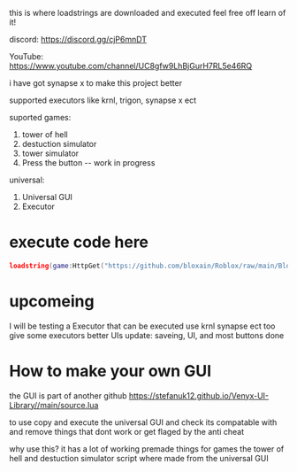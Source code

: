 this is where loadstrings are downloaded and executed feel free off learn of it!

discord: https://discord.gg/cjP6mnDT

YouTube: https://www.youtube.com/channel/UC8gfw9LhBjGurH7RL5e46RQ

i have got synapse x to make this project better

supported executors like krnl, trigon, synapse x ect

suported games:

1. tower of hell
2. destuction simulator
3. tower simulator
4. Press the button -- work in progress

universal:

1. Universal GUI
2. Executor

# execute code here

```lua
loadstring(game:HttpGet("https://github.com/bloxain/Roblox/raw/main/Bloxhub.Lua"))()
```

# upcomeing

I will be testing a Executor that can be executed use krnl synapse ect too give some executors better UIs update: saveing, UI, and most buttons done




# How to make your own GUI


the GUI is part of another github https://stefanuk12.github.io/Venyx-UI-Library//main/source.lua

to use copy and execute the universal GUI and check its compatable with and remove things that dont work or get flaged by the anti cheat

why use this?
it has a lot of working premade things for games the tower of hell and destuction simulator script where made from the universal GUI
